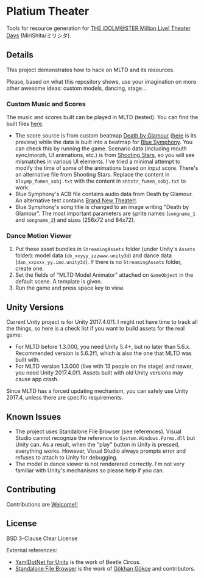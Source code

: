 # Platium Theater

Tools for resource generation for [THE iDOLM@STER Million Live! Theater Days](https://millionlive.idolmaster.jp/theaterdays/) (MiriShita/ミリシタ).

## Details

This project demonstrates how to hack on MLTD and its resources.

Please, based on what this repository shows, use your imagination on more other awesome ideas: custom models, dancing, stage...

### Custom Music and Scores

The music and scores built can be played in MLTD (tested). You can find the built files [here](src/Assets/AssetBundles).

- The score source is from custom beatmap [Death by Glamour](http://undertale.wikia.com/wiki/Death_by_Glamour) ([here](https://www.bilibili.com/video/av15612246/) is its preview) while the data is built into a beatmap for [Blue Symphony](https://www.project-imas.com/wiki/Blue_Symphony). You can check this by running the game. Scenario data (including mouth sync/morph, UI animations, etc.) is from [Shooting Stars](https://www.project-imas.com/wiki/Shooting_Stars), so you will see mismatches in various UI elements. I've tried a minimal attempt to modify the time of some of the animations based on input score. There's an alternative file from Shooting Stars. Replace the content in `blsymp_fumen_sobj.txt` with the content in `shtstr_fumen_sobj.txt` to work.
- Blue Symphony's ACB file contains audio data from Death by Glamour. An alternative test contains [Brand New Theater!](https://www.project-imas.com/wiki/Brand_New_Theater!).
- Blue Symphony's song title is changed to an image writing "Death by Glamour". The most important parameters are sprite names (`songname_1` and `songname_2`) and sizes (256x72 and 84x72).

### Dance Motion Viewer

1. Put these asset bundles in `StreamingAssets` folder (under Unity's `Assets` folder): model data (`cb_xxyyy_zzzwww.unity3d`) and dance data (`dan_xxxxxx_yy.imo.unity3d`). If there is no `StreamingAssets` folder, create one.
2. Set the fields of "MLTD Model Animator" attached on `GameObject` in the default scene. A template is given.
3. Run the game and press space key to view.

## Unity Versions

Current Unity project is for Unity 2017.4.0f1. I might not have time to track all the things, so here is a check list if you want to build assets for the real game:

- For MLTD before 1.3.000, you need Unity 5.4+, but no later than 5.6.x. Recommended version is 5.6.2f1, which is also the one that MLTD was built with.
- For MLTD version 1.3.000 (live with 13 people on the stage) and newer, you need Unity 2017.4.0f1. Assets built with old Unity versions may cause app crash.

Since MLTD has a forced updating mechanism, you can safely use Unity 2017.4, unless there are specific requirements.

## Known Issues

- The project uses Standalone File Browser (see references). Visual Studio cannot recognize the reference to `System.Windows.Forms.dll` but Unity can. As a result, when the "play" button in Unity is pressed, everything works. However, Visual Studio always prompts error and refuses to attach to Unity for debugging.
- The model in dance viewer is not renderered correctly. I'm not very familiar with Unity's mechanisms so please help if you can.

## Contributing

Contributions are [Welcome!!](https://www.project-imas.com/wiki/Welcome!!)

## License

BSD 3-Clause Clear License

External references:

- [YamlDotNet for Unity](https://assetstore.unity.com/packages/tools/integration/yamldotnet-for-unity-36292) is the work of Beetle Circus.
- [Standalone File Browser](https://github.com/gkngkc/UnityStandaloneFileBrowser) is the work of [Gökhan Gökçe](https://github.com/gkngkc) and contributors.
